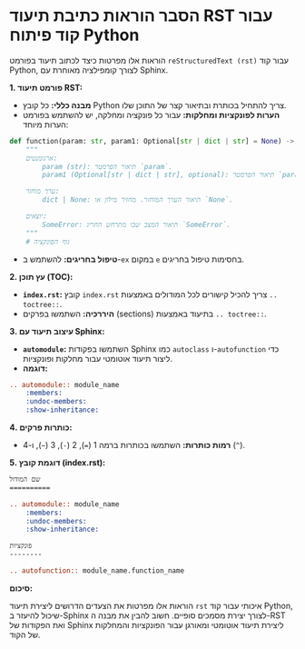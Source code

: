 # הסבר הוראות כתיבת תיעוד RST עבור קוד פיתוח Python

הוראות אלו מפרטות כיצד לכתוב תיעוד בפורמט `reStructuredText (rst)` עבור קוד Python, לצורך קומפילציה מאוחרת עם Sphinx.

**1. פורמט תיעוד RST:**

* **מבנה כללי:** כל קובץ Python צריך להתחיל בכותרת ובתיאור קצר של התוכן שלו.
* **הערות לפונקציות ומחלקות:** עבור כל פונקציה ומחלקה, יש להשתמש בפורמט הערות מיוחד:

```python
def function(param: str, param1: Optional[str | dict | str] = None) -> dict | None:
    """
    ארגומנטים:
        param (str): תיאור הפרמטר `param`.
        param1 (Optional[str | dict | str], optional): תיאור הפרמטר `param1`. ברירת המחדל היא `None`.

    ערך מוחזר:
        dict | None: תיאור הערך המוחזר. מחזיר מילון או `None`.

    יוצאים:
        SomeError: תיאור המצב שבו מתרחש החריג `SomeError`.
    """
    # גוף הפונקציה
```

* **טיפול בחריגים:** להשתמש ב-`ex` במקום `e` בחסימות טיפול בחריגים.

**2. עץ תוכן (TOC):**

* **`index.rst`:** קובץ `index.rst` צריך להכיל קישורים לכל המודולים באמצעות `.. toctree::`.
* **היררכיה:**  השתמשו בפרקים (sections) בתיעוד באמצעות `.. toctree::`.

**3. עיצוב תיעוד עם Sphinx:**

* **`automodule`:** השתמשו בפקודות Sphinx כמו `autoclass` ו-`autofunction` כדי ליצור תיעוד אוטומטי עבור מחלקות ופונקציות.
* **דוגמה:**

```rst
.. automodule:: module_name
    :members:
    :undoc-members:
    :show-inheritance:
```

**4. כותרות פרקים:**

* **רמות כותרות:** השתמשו בכותרות ברמה 1 (`=`), 2 (`-`), 3 (`~`), ו-4 (`^`).

**5. דוגמת קובץ (index.rst):**

```rst
שם המודול
==========

.. automodule:: module_name
    :members:
    :undoc-members:
    :show-inheritance:

פונקציות
--------

.. autofunction:: module_name.function_name
```

**סיכום:**

הוראות אלו מפרטות את הצעדים הדרושים ליצירת תיעוד `rst` איכותי עבור קוד Python, שיכול להיעזר ב-Sphinx לצורך יצירת מסמכים סופיים. חשוב להבין את מבנה ה-RST ואת הפקודות של Sphinx ליצירת תיעוד אוטומטי ומאורגן עבור הפונקציות והמחלקות של הקוד.
